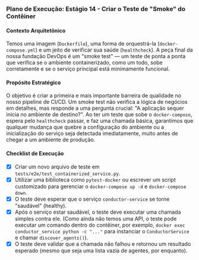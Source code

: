 ### Plano de Execução: Estágio 14 - Criar o Teste de "Smoke" do Contêiner

#### Contexto Arquitetônico

Temos uma imagem (`Dockerfile`), uma forma de orquestrá-la (`docker-compose.yml`) e um jeito de verificar sua saúde (`healthcheck`). A peça final da nossa fundação DevOps é um "smoke test" — um teste de ponta a ponta que verifica se o ambiente containerizado, como um todo, sobe corretamente e se o serviço principal está minimamente funcional.

#### Propósito Estratégico

O objetivo é criar a primeira e mais importante barreira de qualidade no nosso pipeline de CI/CD. Um smoke test não verifica a lógica de negócios em detalhes, mas responde a uma pergunta crucial: "A aplicação sequer inicia no ambiente de destino?". Ao ter um teste que sobe o `docker-compose`, espera pelo `healthcheck` passar, e faz uma chamada básica, garantimos que qualquer mudança que quebre a configuração do ambiente ou a inicialização do serviço seja detectada imediatamente, muito antes de chegar a um ambiente de produção.

#### Checklist de Execução

- [x] Criar um novo arquivo de teste em `tests/e2e/test_containerized_service.py`.
- [x] Utilizar uma biblioteca como `pytest-docker` ou escrever um script customizado para gerenciar o `docker-compose up -d` e `docker-compose down`.
- [x] O teste deve esperar que o serviço `conductor-service` se torne "saudável" (healthy).
- [x] Após o serviço estar saudável, o teste deve executar uma chamada simples contra ele. (Como ainda não temos uma API, o teste pode executar um comando dentro do contêiner, por exemplo, `docker exec conductor_service python -c "..."` para instanciar o `ConductorService` e chamar `discover_agents()`).
- [x] O teste deve validar que a chamada não falhou e retornou um resultado esperado (mesmo que seja uma lista vazia de agentes, por enquanto).
